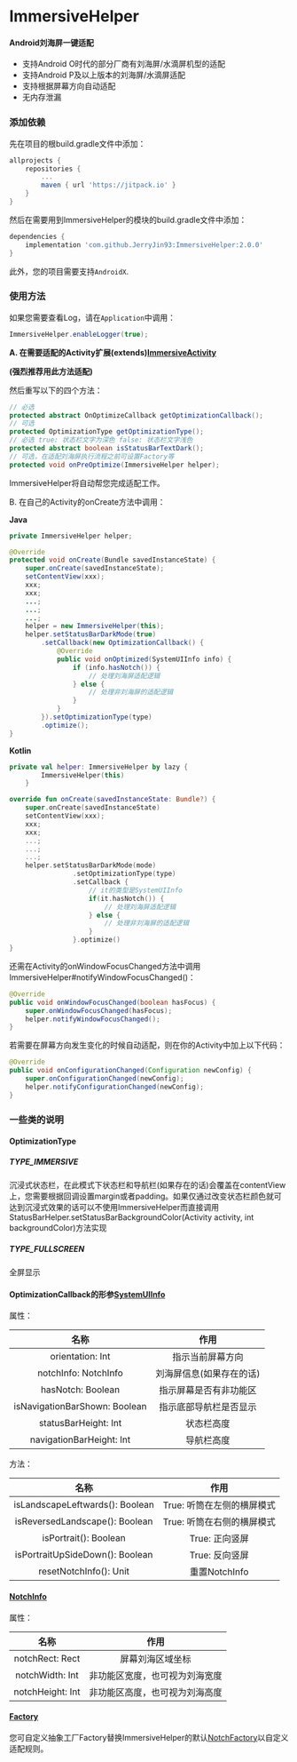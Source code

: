 # ImmersiveHelper
#### Android刘海屏一键适配

+ 支持Android O时代的部分厂商有刘海屏/水滴屏机型的适配
+ 支持Android P及以上版本的刘海屏/水滴屏适配
+ 支持根据屏幕方向自动适配
+ 无内存泄漏



### 添加依赖

先在项目的根build.gradle文件中添加：

```groovy
allprojects {
	repositories {
		...
		maven { url 'https://jitpack.io' }
	}
}
```

然后在需要用到ImmersiveHelper的模块的build.gradle文件中添加：

```groovy
dependencies {
	implementation 'com.github.JerryJin93:ImmersiveHelper:2.0.0'
}
```

此外，您的项目需要支持`AndroidX`.



### 使用方法

如果您需要查看Log，请在`Application`中调用：

```java
ImmersiveHelper.enableLogger(true);
```

<b>A. 在需要适配的Activity扩展(extends)[ImmersiveActivity](../helper/src/main/java/com/jerryjin/kit/ImmersiveActivity.java)</b>

<b>(强烈推荐用此方法适配)</b>

然后重写以下的四个方法：

```java
// 必选
protected abstract OnOptimizeCallback getOptimizationCallback();
// 可选
protected OptimizationType getOptimizationType();
// 必选 true: 状态栏文字为深色 false: 状态栏文字浅色
protected abstract boolean isStatusBarTextDark();
// 可选，在适配刘海屏执行流程之前可设置Factory等
protected void onPreOptimize(ImmersiveHelper helper);
```

ImmersiveHelper将自动帮您完成适配工作。

B. 在自己的Activity的onCreate方法中调用：

**Java**

```java
private ImmersiveHelper helper;

@Override
protected void onCreate(Bundle savedInstanceState) {
    super.onCreate(savedInstanceState);
    setContentView(xxx);
    xxx;
    xxx;
    ...;
    ...;
    ...;
    helper = new ImmersiveHelper(this);
    helper.setStatusBarDarkMode(true)
        .setCallback(new OptimizationCallback() {
            @Override
            public void onOptimized(SystemUIInfo info) {
                if (info.hasNotch()) {
                    // 处理刘海屏适配逻辑
                } else {
                    // 处理非刘海屏的适配逻辑
                }
            }
        }).setOptimizationType(type)
        .optimize();
}
```

**Kotlin**

```kotlin
private val helper: ImmersiveHelper by lazy {
        ImmersiveHelper(this)
    }

override fun onCreate(savedInstanceState: Bundle?) {
    super.onCreate(savedInstanceState)
    setContentView(xxx);
    xxx;
    xxx;
    ...;
    ...;
    ...;
    helper.setStatusBarDarkMode(mode)
                .setOptimizationType(type)
                .setCallback {
                    // it的类型是SystemUIInfo
					if(it.hasNotch()) {
                        // 处理刘海屏适配逻辑
                    } else {
                        // 处理非刘海屏的适配逻辑
                    }
                }.optimize()
}
```

还需在Activity的onWindowFocusChanged方法中调用ImmersiveHelper#notifyWindowFocusChanged()：

```java
@Override
public void onWindowFocusChanged(boolean hasFocus) {
    super.onWindowFocusChanged(hasFocus);
    helper.notifyWindowFocusChanged();
}
```

若需要在屏幕方向发生变化的时候自动适配，则在你的Activity中加上以下代码：

```java
@Override
public void onConfigurationChanged(Configuration newConfig) {
    super.onConfigurationChanged(newConfig);
    helper.notifyConfigurationChanged(newConfig);
}
```



### 一些类的说明

#### OptimizationType

##### TYPE_IMMERSIVE  

沉浸式状态栏，在此模式下状态栏和导航栏(如果存在的话)会覆盖在contentView上，您需要根据回调设置margin或者padding。如果仅通过改变状态栏颜色就可达到沉浸式效果的话可以不使用ImmersiveHelper而直接调用StatusBarHelper.setStatusBarBackgroundColor(Activity activity, int backgroundColor)方法实现

##### TYPE_FULLSCREEN

全屏显示



#### OptimizationCallback的形参[SystemUIInfo](../helper/src/main/java/com/jerryjin/kit/model/SystemUIInfo.java)

属性：

|             名称              |           作用           |
| :---------------------------: | :----------------------: |
|       orientation: Int        |     指示当前屏幕方向     |
|     notchInfo: NotchInfo      | 刘海屏信息(如果存在的话) |
|       hasNotch: Boolean       |  指示屏幕是否有非功能区  |
| isNavigationBarShown: Boolean |  指示底部导航栏是否显示  |
|     statusBarHeight: Int      |        状态栏高度        |
|   navigationBarHeight: Int    |        导航栏高度        |

方法：

|              名称               |            作用            |
| :-----------------------------: | :------------------------: |
| isLandscapeLeftwards(): Boolean | True: 听筒在左侧的横屏模式 |
| isReversedLandscape(): Boolean  | True: 听筒在右侧的横屏模式 |
|      isPortrait(): Boolean      |       True: 正向竖屏       |
| isPortraitUpSideDown(): Boolean |       True: 反向竖屏       |
|     resetNotchInfo(): Unit      |       重置NotchInfo        |



#### [NotchInfo](../helper/src/main/java/com/jerryjin/kit/model/NotchInfo.java)

属性：

|       名称       |              作用              |
| :--------------: | :----------------------------: |
| notchRect: Rect  |        屏幕刘海区域坐标        |
| notchWidth: Int  | 非功能区宽度，也可视为刘海宽度 |
| notchHeight: Int | 非功能区高度，也可视为刘海高度 |



#### [Factory](../helper/src/main/java/com/jerryjin/kit/interfaces/Factory.java)

您可自定义抽象工厂Factory替换ImmersiveHelper的默认[NotchFactory](../helper/src/main/java/com/jerryjin/kit/notch/NotchFactory.java)以自定义适配规则。